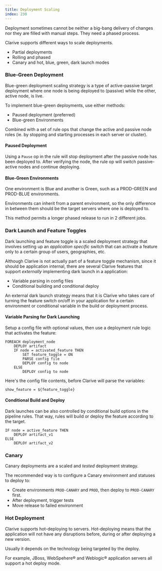 ```yaml
---
title: Deployment Scaling
index: 230
---
```


Deployment sometimes cannot be neither a big-bang delivery of changes
nor they are filled with manual steps. They need a phased process.

Clarive supports different ways to scale deployments.

- Partial deployments
- Rolling and phased
- Canary and hot, blue, green, dark launch modes

### Blue-Green Deployment

Blue-green deployment scaling strategy is a type of active-passive target
deployment where one node is being deployed to (passive) while the other,
active node, is live.

To implement blue-green deployments, use either methods:

- Paused deployment (preferred)
- Blue-green Environments

Combined with a set of rule ops that change the active and passive node roles
(ie. by stopping and starting processes in each server or cluster).

#### Paused Deployment

Using a `Pause` op in the rule will stop deployment after the passive node has
been deployed to. After verifying the node, the rule op will switch passive-active
nodes and continue deploying.

#### Blue-Green Environments

One environment is Blue and another is Green, such as a PROD-GREEN and
PROD-BLUE environments.

Environments can inherit from a parent environment, so the only difference in
between them should be the target servers where one is deployed to.

This method permits a longer phased release to run in 2 different jobs.

### Dark Launch and Feature Toggles

Dark launching and feature toggle is a scaled deployment strategy
that involves setting up an *application specific* switch that can activate a
feature only to a certain group of users, geographies, etc.

Although Clarive is not actually part of a feature toggle mechanism, since
it should be application internal, there are several Clarive features that
support *externally* implementing dark launch in a application:

- Variable parsing in config files
- Conditional building and conditional deploy

An external dark launch strategy means that it is Clarive who
takes care of turning the feature switch on/off in your application
for a certain environment or conditional variable in the build or deployment
process.

#### Variable Parsing for Dark Launching

Setup a config file with optional values, then use a
deployment rule logic that activates the feature:

    FOREACH deployment_node
        DEPLOY artifact
        IF node = activated_feature THEN
            SET feature_toggle = ON
            PARSE config file
            DEPLOY config to node
        ELSE
            DEPLOY config to node

Here's the config file contents, before Clarive will parse
the variables:

    show_feature = ${feature_toggle}

#### Conditional Build and Deploy

Dark launches can be also controlled by conditional build
options in the pipeline rules. That way, rules
will build or deploy the feature according to the
target.

    IF node = active_feature THEN
        DEPLOY artifact_v1
    ELSE
        DEPLOY artifact_v2

### Canary

Canary deployments are a scaled and *tested* deployment strategy.

The recommended way is to configure a Canary environment and statuses to deploy
to:

- Create environments `PROD-CANARY` and `PROD`, then deploy to `PROD-CANARY`
  first.
- After deployment, trigger tests
- Move release to failed environment

### Hot Deployment

Clarive supports hot-deploying to servers. Hot-deploying means
that the application will not have any disruptions before, during or after
deploying a new version.

Usually it depends on the technology being targeted by the deploy.

For example, JBoss, WebSpehere® and Weblogic® application servers all support
a hot deploy mode.


